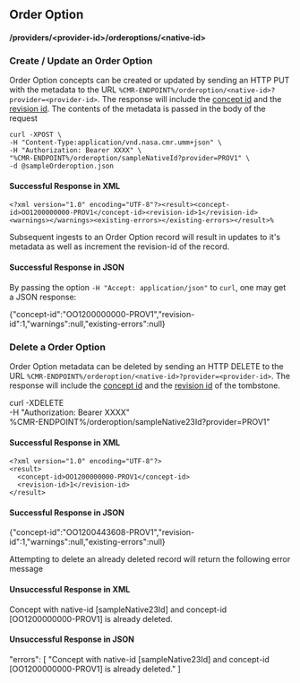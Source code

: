 ## <a name="orderoption"></a> Order Option

#### <a name="provider-info-orderoption"></a> /providers/&lt;provider-id&gt;/orderoptions/&lt;native-id&gt;

### <a name="create-update-orderoption"></a> Create / Update an Order Option

Order Option concepts can be created or updated by sending an HTTP PUT with the metadata to the URL `%CMR-ENDPOINT%/orderoption/<native-id>?provider=<provider-id>`. The response will include the [concept id](#concept-id) and the [revision id](#revision-id). The contents of the metadata is passed in the body of the request

```
curl -XPOST \
-H "Content-Type:application/vnd.nasa.cmr.umm+json" \
-H "Authorization: Bearer XXXX" \
"%CMR-ENDPOINT%/orderoption/sampleNativeId?provider=PROV1" \
-d @sampleOrderoption.json
```

#### Successful Response in XML
```
<?xml version="1.0" encoding="UTF-8"?><result><concept-id>OO1200000000-PROV1</concept-id><revision-id>1</revision-id><warnings></warnings><existing-errors></existing-errors></result>%
```
Subsequent ingests to an Order Option record will result in updates to it's metadata as well as increment the revision-id of the record.

#### Successful Response in JSON

By passing the option `-H "Accept: application/json"` to `curl`, one may
get a JSON response:

  {"concept-id":"OO1200000000-PROV1","revision-id":1,"warnings":null,"existing-errors":null}

### <a name="delete-orderoption"></a> Delete a Order Option

Order Option metadata can be deleted by sending an HTTP DELETE to the URL `%CMR-ENDPOINT%/orderoption/<native-id>?provider=<provider-id>`. The response will include the [concept id](#concept-id) and the [revision id](#revision-id) of the tombstone.

  curl -XDELETE \
    -H "Authorization: Bearer XXXX" \
    %CMR-ENDPOINT%/orderoption/sampleNative23Id?provider=PROV1"

#### Successful Response in XML

```
<?xml version="1.0" encoding="UTF-8"?>
<result>
  <concept-id>OO1200000000-PROV1</concept-id>
  <revision-id>1</revision-id>
</result>
```
#### Successful Response in JSON

  {"concept-id":"OO1200443608-PROV1","revision-id":1,"warnings":null,"existing-errors":null}

Attempting to delete an already deleted record will return the following error message
#### Unsuccessful Response in XML

<?xml version="1.0" encoding="UTF-8"?>
<errors>
    <error>Concept with native-id [sampleNative23Id] and concept-id [OO1200000000-PROV1] is already deleted.</error>
</errors>

#### Unsuccessful Response in JSON

"errors": [
        "Concept with native-id [sampleNative23Id] and concept-id [OO1200000000-PROV1] is already deleted."
    ]
